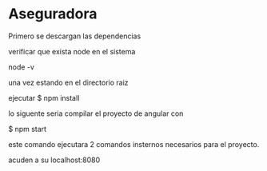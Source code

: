 # Aseguradora

Primero se descargan las dependencias

verificar que exista node en el sistema

node -v

una vez estando en el directorio raiz 

ejecutar
$ npm install 

lo siguente seria compilar el proyecto de angular con

$ npm start 

este comando ejecutara 2 comandos insternos necesarios para el proyecto. 

acuden a su 
localhost:8080
